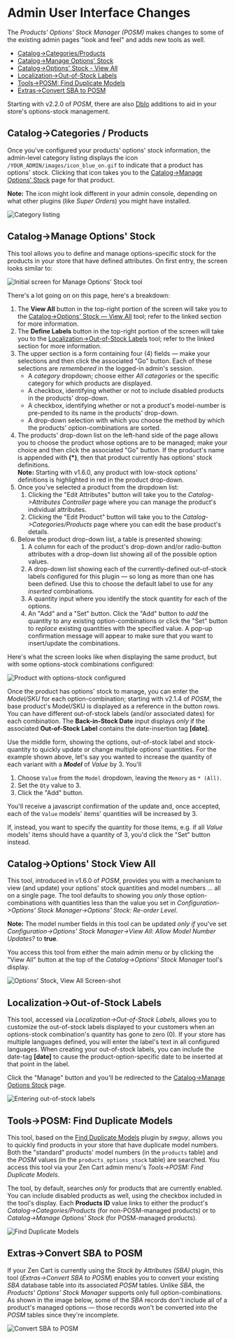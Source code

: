 # Admin User Interface Changes

The _Products' Options' Stock Manager (POSM)_ makes changes to some of the existing admin pages "look and feel" and adds new tools as well.

- [Catalog->Categories/Products](#catalog-categories-products)
- [Catalog->Manage Options' Stock](#catalog-manage-options-stock)
- [Catalog->Options' Stock - View All](#catalog-options-stock-view-all)
- [Localization->Out-of-Stock Labels](#localization-out-of-stock-labels)
- [Tools->POSM: Find Duplicate Models](#tools-posm-find-duplicate-models)
- [Extras->Convert SBA to POSM](#extras-convert-sba-to-posm)

Starting with v2.2.0 of _POSM_, there are also [DbIo](./dbio.md) additions to aid in your store's options-stock management. 

## Catalog->Categories / Products

Once you've configured your products' options' stock information, the admin-level category listing displays the icon `/YOUR_ADMIN/images/icon_blue_on.gif` to indicate that a product has options' stock. Clicking that icon takes you to the [Catalog->Manage Options' Stock](#mos) page for that product.

**Note:** The icon might look different in your admin console, depending on what other plugins (like _Super Orders_) you might have installed.

![Category listing](category_listing.jpg)</div>

## Catalog->Manage Options' Stock

This tool allows you to define and manage options-specific stock for the products in your store that have defined attributes. On first entry, the screen looks similar to:

![Initial screen for Manage Options' Stock tool](options_stock_main_initial.jpg)

There's a lot going on on this page, here's a breakdown:

1.  The **View All** button in the top-right portion of the screen will take you to the [Catalog->Options' Stock — View All](#catalog-options-stock-view-all) tool; refer to the linked section for more information.
2.  The **Define Labels** button in the top-right portion of the screen will take you to the [Localization->Out-of-Stock Labels](#localization-out-of-stock-labels) tool; refer to the linked section for more information.
3.  The upper section is a form containing four (4) fields — make your selections and then click the associated "Go" button. Each of these selections are _remembered_ in the logged-in admin's session.
    *   A _category_ dropdown; choose either _All categories_ or the specific category for which products are displayed.
    *   A checkbox, identifying whether or not to include disabled products in the products' drop-down.
    *   A checkbox, identifying whether or not a product's model-number is pre-pended to its name in the products' drop-down.
    *   A drop-down selection with which you choose the method by which the products' option-combinations are sorted.
4.  The products' drop-down list on the left-hand side of the page allows you to choose the product whose options are to be managed; make your choice and then click the associated "Go" button. If the product's name is appended with **(*)**, then that product currently has options' stock definitions.  
    **Note:** Starting with v1.6.0, any product with low-stock options' definitions is highlighted in <span class="red">red</span> in the product drop-down.
5.  Once you've selected a product from the dropdown list:
    1.  Clicking the "Edit Attributes" button will take you to the _Catalog->Attributes Controller_ page where you can manage the product's individual attributes.
    2.  Clicking the "Edit Product" button will take you to the _Catalog->Categories/Products_ page where you can edit the base product's details.
6.  Below the product drop-down list, a table is presented showing:
    1.  A column for each of the product's drop-down and/or radio-button attributes with a drop-down list showing all of the possible option values.
    2.  A drop-down list showing each of the currently-defined out-of-stock labels configured for this plugin &mdash; so long as more than one has been defined. Use this to choose the default label to use for any *inserted* combinations.
    3.  A quantity input where you identify the stock quantity for each of the options.
    4.  An "Add" and a "Set" button.  Click the "Add" button to *add* the quantity to any existing option-combinations or click the "Set" button to *replace* existing quantities with the specified value. A pop-up confirmation message will appear to make sure that you want to insert/update the combinations.

Here's what the screen looks like when displaying the same product, but with some options-stock combinations configured:

![Product with options-stock configured](options_stock_main_configured.jpg)

Once the product has options' stock to manage, you can enter the _Model/SKU_ for each option-combination; starting with v2.1.4 of _POSM_, the base product's Model/SKU is displayed as a reference in the button rows. You can have different out-of-stock labels (and/or associated dates) for each combination. The **Back-in-Stock Date** input displays _only_ if the associated **Out-of-Stock Label** contains the date-insertion tag **[date]**.

Use the middle form, showing the options, out-of-stock label and stock-quantity to quickly update or change multiple options' quantities.  For the example shown above, let's say you wanted to increase the quantity of each variant with a ***Model*** of *Value* by 3.  You'll

1. Choose `Value` from the `Model` dropdown, leaving the `Memory` as `* (All)`.
2. Set the `Qty` value to 3.
3. Click the "Add" button.

You'll receive a javascript confirmation of the update and, once accepted, each of the `Value` models' items' quantities will be increased by 3.

If, instead, you want to specify the quantity for those items, e.g. if all *Value* models' items should have a quantity of 3, you'd click the "Set" button instead.

## Catalog->Options' Stock View All

This tool, introduced in v1.6.0 of _POSM_, provides you with a mechanism to view (and update) your options' stock quantities and model numbers … all on a single page. The tool defaults to showing you _only_ those option-combinations with quantities less than the value you set in _Configuration->Options' Stock Manager->Options' Stock: Re-order Level_.

**Note:** The model number fields in this tool can be updated _only if_ you've set _Configuration->Options' Stock Manager->View All: Allow Model Number Updates?_ to **true**.

You access this tool from either the main admin menu or by clicking the "View All" button at the top of the _Catalog->Options' Stock Manager_ tool's display.

![Options' Stock, View All Screen-shot](options_stock_view_all.jpg)

## Localization->Out-of-Stock Labels

This tool, accessed via _Localization->Out-of-Stock Labels_, allows you to customize the out-of-stock labels displayed to your customers when an options-stock combination's quantity has gone to zero (0). If your store has multiple languages defined, you will enter the label's text in all configured languages. When creating your out-of-stock labels, you can include the date-tag **[date]** to cause the product-option-specific date to be inserted at that point in the label.

Click the "Manage" button and you'll be redirected to the [Catalog->Manage Options Stock](#mos) page.

![Entering out-of-stock labels](options_stock_names.jpg)</div>

## Tools->POSM: Find Duplicate Models

This tool, based on the [Find Duplicate Models](https://www.zen-cart.com/downloads.php?do=file&id=1323) plugin by _swguy_, allows you to quickly find products in your store that have duplicate model numbers. Both the "standard" products' model numbers (in the `products` table) and the _POSM_ values (in the `products_options_stock` table) are searched. You access this tool via your Zen Cart admin menu's _Tools->POSM: Find Duplicate Models_.

The tool, by default, searches _only_ for products that are currently enabled. You can include disabled products as well, using the checkbox included in the tool's display. Each **Products ID** value links to either the product's _Catalog->Categories/Products_ (for non-POSM-managed products) or to _Catalog->Manage Options' Stock_ (for POSM-managed products).

![Find Duplicate Models](find_dups.jpg)</div>


## Extras->Convert SBA to POSM

If your Zen Cart is currently using the _Stock by Attributes (SBA)_ plugin, this tool (_Extras->Convert SBA to POSM_) enables you to convert your existing _SBA_ database table into its associated _POSM_ tables. Unlike _SBA_, the _Products' Options' Stock Manager_ supports only full option-combinations. As shown in the image below, some of the _SBA_ records don't include all of a product's managed options — those records won't be converted into the _POSM_ tables since they're incomplete.

![Convert SBA to POSM](convert_sba2posm.jpg)</div>